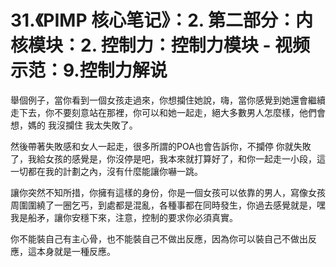 # 31.《PIMP 核心笔记》：2. 第二部分：内核模块：2. 控制力：控制力模块 - 视频示范：9.控制力解说

舉個例子，當你看到一個女孩走過來，你想攔住她說，嗨，當你感覺到她還會繼續走下去，你不要刻意站在那裡，你可以和她一起走，絕大多數男人怎麼樣，他們會想，媽的 我沒攔住 我太失敗了。

然後帶著失敗感和女人一起走，很多所謂的POA也會告訴你，不攔停 你就失敗了，我給女孩的感覺是，你沒停是吧，我本來就打算好了，和你一起走一小段，這一切都在我的計劃之內，沒有什麼能讓你嚇一跳。

讓你突然不知所措，你擁有這樣的身份，你是一個女孩可以依靠的男人，寫像女孩周圍圍繞了一圈乞丐，到處都是混亂，各種事都在同時發生，你過去感覺就是，嘿 我是船矛，讓你安穩下來，注意，控制的要求你必須真實。

你不能裝自己有主心骨，也不能裝自己不做出反應，因為你可以裝自己不做出反應，這本身就是一種反應。